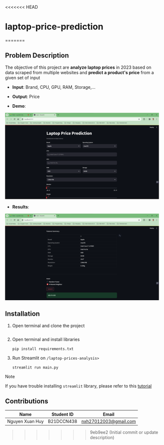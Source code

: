 <<<<<<< HEAD
# laptop-price-prediction
=======
## Problem Description
The objective of this project are **analyze laptop prices** in 2023 based on data scraped from multiple websites and **predict a product's price** from a given set of input

- **Input**: Brand, CPU, GPU, RAM, Storage,...

- **Output**: Price

- **Demo**:

![](assets/demo.png)

- **Results**:

![](assets/result.png)

## Installation

1. Open terminal and clone the project
    ```
    
    ```

2. Open terminal and install libraries
    ```
    pip install requirements.txt
    ```

3. Run Streamlit on `/laptop-prices-analysis> `
    ```
    streamlit run main.py
    ```

> [!NOTE]  
> If you have trouble installing `streamlit` library, please refer to this [tutorial](https://youtu.be/aIk1WpRJZzA?si=oVIpYmCh1oIcLiWF)

## Contributions
|Name|Student ID|Email|
|-|:-:|-|
|Nguyen Xuan Huy|B21DCCN438|nxh27012003@gmail.com|


>>>>>>> 9eb9ee2 (Initial commit or update description)
